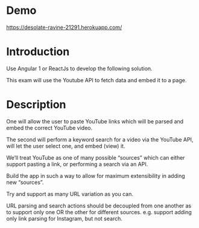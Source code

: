 # Demo

https://desolate-ravine-21291.herokuapp.com/

# Introduction

Use Angular 1 or ReactJs to develop the following solution.

This exam will use the Youtube API to fetch data and embed it to a page.

# Description

One will allow the user to paste YouTube links which will be parsed and embed the correct YouTube video.

The second will perform a keyword search for a video via the YouTube API, will let the user select one, and embed (view) it.

We’ll treat YouTube as one of many possible “sources” which can either support pasting a link, or performing a search via an API.

Build the app in such a way to allow for maximum extensibility in adding new “sources”.

Try and support as many URL variation as you can.

URL parsing and search actions should be decoupled from one another as to support only one OR the other for different sources. e.g. support adding only link parsing for Instagram, but not search.

